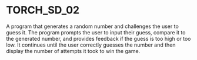 # TORCH_SD_02
A program that generates a random number and challenges the user to guess it. The program prompts the user to input their guess, compare it to the generated number, and provides feedback if the guess is too high or too low. It continues until the user correctly guesses the number and then display the number of attempts it took to win the game.
